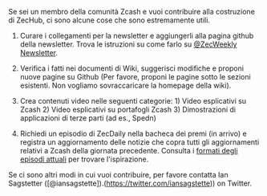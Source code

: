 Se sei un membro della comunità Zcash e vuoi contribuire alla costruzione di ZecHub, ci sono alcune cose che sono estremamente utili.

1. Curare i collegamenti per la newsletter e aggiungerli alla pagina github della newsletter. Trova le istruzioni su come farlo su [@ZecWeekly Newsletter](https://www.notion.so/zechub/ZecWeekly-Newsletter-2063b85a436642768fb6620627cbd804).
2. Verifica i fatti nei documenti di Wiki, suggerisci modifiche e proponi nuove pagine su Github (Per favore, proponi le pagine sotto le sezioni esistenti. Non vogliamo sovraccaricare la homepage della wiki).
3. Crea contenuti video nelle seguenti categorie: 1) Video esplicativi su Zcash 2) Video esplicativi su portafogli Zcash 3) Dimostrazioni di applicazioni di terze parti (ad es., Spedn)

4. Richiedi un episodio di ZecDaily nella bacheca dei premi (in arrivo) e registra un aggiornamento delle notizie che copra tutti gli aggiornamenti relativi a Zcash della giornata precedente. Consulta i [formati degli episodi attuali](youtube.com/watch?v=XqsZsaGlTGE&t=146s) per trovare l'ispirazione.

Se ci sono altri modi in cui vuoi contribuire, per favore contatta Ian Sagstetter ([@iansagstette]).(https://twitter.com/iansagstette)) on Twitter.
